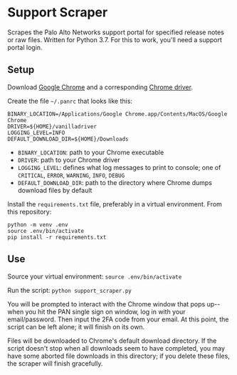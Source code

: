 # Support Scraper

Scrapes the Palo Alto Networks support portal for specified release notes or raw files. Written for Python 3.7. For this to work, you'll need a support portal login.

## Setup
Download [Google Chrome](https://www.google.com/chrome/) and a corresponding [Chrome driver](https://sites.google.com/a/chromium.org/chromedriver/downloads).

Create the file `~/.panrc` that looks like this:
```
BINARY_LOCATION=/Applications/Google Chrome.app/Contents/MacOS/Google Chrome
DRIVER=${HOME}/vanilladriver
LOGGING_LEVEL=INFO
DEFAULT_DOWNLOAD_DIR=${HOME}/Downloads
```
* `BINARY_LOCATION`: path to your Chrome executable
* `DRIVER`: path to your Chrome driver
* `LOGGING_LEVEL`: defines what log messages to print to console; one of `CRITICAL`, `ERROR`, `WARNING`, `INFO`, `DEBUG`
* `DEFAULT_DOWNLOAD_DIR`: path to the directory where Chrome dumps download files by default

Install the `requirements.txt` file, preferably in a virtual environment. From this repository: 
```
python -m venv .env
source .env/bin/activate
pip install -r requirements.txt
```

## Use
Source your virtual environment: `source .env/bin/activate`

Run the script: `python support_scraper.py`

You will be prompted to interact with the Chrome window that pops up--when you hit the PAN single sign on window, log in with your email/password. Then input the 2FA code from your email. At this point, the script can be left alone; it will finish on its own.

Files will be downloaded to Chrome's default download directory. If the script doesn't stop when all downloads seem to have completed, you may have some aborted file downloads in this directory; if you delete these files, the scraper will finish gracefully.